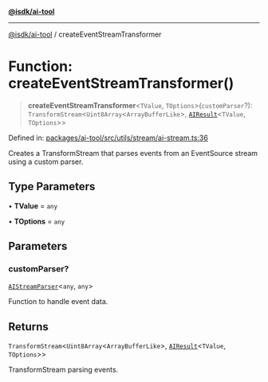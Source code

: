 [**@isdk/ai-tool**](../README.md)

***

[@isdk/ai-tool](../globals.md) / createEventStreamTransformer

# Function: createEventStreamTransformer()

> **createEventStreamTransformer**\<`TValue`, `TOptions`\>(`customParser`?): `TransformStream`\<`Uint8Array`\<`ArrayBufferLike`\>, [`AIResult`](../interfaces/AIResult.md)\<`TValue`, `TOptions`\>\>

Defined in: [packages/ai-tool/src/utils/stream/ai-stream.ts:36](https://github.com/isdk/ai-tool.js/blob/b0ee9498dddfa5222989cf00502bb34c601df743/src/utils/stream/ai-stream.ts#L36)

Creates a TransformStream that parses events from an EventSource stream using a custom parser.

## Type Parameters

• **TValue** = `any`

• **TOptions** = `any`

## Parameters

### customParser?

[`AIStreamParser`](../interfaces/AIStreamParser.md)\<`any`, `any`\>

Function to handle event data.

## Returns

`TransformStream`\<`Uint8Array`\<`ArrayBufferLike`\>, [`AIResult`](../interfaces/AIResult.md)\<`TValue`, `TOptions`\>\>

TransformStream parsing events.
